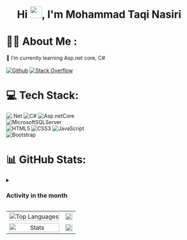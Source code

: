 <h1 align="center">Hi <img src="https://media.giphy.com/media/hvRJCLFzcasrR4ia7z/giphy.gif" width="32">, I'm Mohammad Taqi Nasiri</h1>

# 👨‍💻 About Me :
🌱 I’m currently learning Asp.net core, C# </br></br>
[![Github](https://img.shields.io/github/followers/NasiriMohammadTaqi?logo=github&style=for-the-badge&color=0891b2&labelColor=1c1917)](https://www.github.com/NasiriMohammadTaqi) 
[![Stack Overflow](https://img.shields.io/badge/-Stackoverflow-FE7A16?style=for-the-badge&logo=stack-overflow&logoColor=white)](https://stackoverflow.com/users/16142793) 

# 💻 Tech Stack:

 ![.Net](https://img.shields.io/badge/.NET-5C2D91?style=for-the-badge&logo=.net&logoColor=white)
 ![C#](https://img.shields.io/badge/c%23-%23239120?style=for-the-badge&logo=c-sharp&logoColor=white) 
 ![Asp.netCore](https://img.shields.io/badge/Asp.net%20core-3a0bbd?style=for-the-badge&logo=.net&logoColor=white) </br> 
 ![MicrosoftSQLServer](https://img.shields.io/badge/Microsoft%20SQL%20Sever-CC2927?style=for-the-badge&logo=microsoft%20sql%20server&logoColor=white) </br>
 ![HTML5](https://img.shields.io/badge/html5-%23E34F26?style=for-the-badge&logo=html5&logoColor=white) 
 ![CSS3](https://img.shields.io/badge/css3-%231572B6?style=for-the-badge&logo=css3&logoColor=white) 
 ![JavaScript](https://img.shields.io/badge/javascript-F7DF1E?style=for-the-badge&logo=javascript&logoColor=white) </br>
 ![Bootstrap](https://img.shields.io/badge/Bootstrap-7952B3?style=for-the-badge&logo=Bootstrap&logoColor=white)
 
# 📊 GitHub Stats:
 
<details>
  <summary><h3>Activity in the month</h3></summary>
  <td align="center" colspan=""><a href="https://github.com/nasirimohammadtaqi"><img style="width:100%" src="https://github-readme-activity-graph.cyclic.app/graph/?username=nasirimohammadtaqi&bg_color=0D1117&color=58A5FE&line=58A5FE&point=FFFFFF" alt="Stats"></a>
</details>
<div align="center">
<table>
<tr>
<td align="center"><a href="https://github.com/nasirimohammadtaqi"><img  style="width:100%" src="https://github-readme-stats.vercel.app/api/top-langs/?username=NasiriMohammadTaqi&theme=github_dark&include_all_commits=true&count_private=true&layout=demo" alt="Top Languages"></a></td>
<td align="center"><a href="https://github.com/nasirimohammadtaqi"><img style="width:100%" src="https://github-profile-summary-cards.vercel.app/api/cards/profile-details?username=nasirimohammadtaqi&theme=github_dark&show_icons=true" /></a></td>
</tr>
<tr>
<td align="center"><a href="https://github.com/nasirimohammadtaqi"><img style="width:100%" src="https://github-readme-stats.vercel.app/api?username=NasiriMohammadTaqi&theme=github_dark&include_all_commits=true&count_private=true" alt="Stats"></a></td>
<td align="center"><a href="https://github.com/nasirimohammadtaqi"><img style="width:100%" src="https://github-readme-streak-stats.herokuapp.com/?user=nasirimohammadtaqi&theme=github-dark-blue" ali" /></a></td>
</tr>
</table>
</div>
